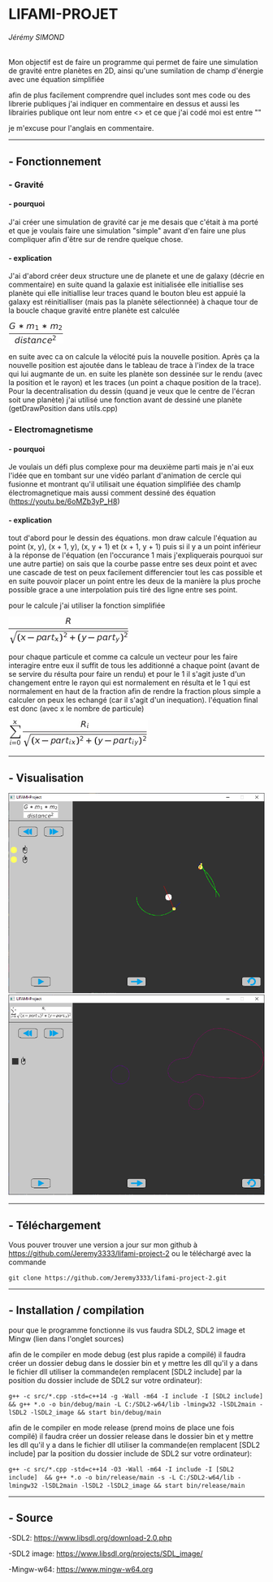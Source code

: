 # LIFAMI-PROJET

###### Jérémy SIMOND

Mon objectif est de faire un programme qui permet de faire une simulation de gravité entre planètes en 2D, ainsi qu'une sumilation de champ d'énergie avec une équation simplifiée

afin de plus facilement comprendre quel includes sont mes code ou des librerie publiques j'ai indiquer en commentaire en dessus et aussi les librairies publique ont leur nom entre <> et ce que j'ai codé moi est entre ""

je m'excuse pour l'anglais en commentaire.

---

## - Fonctionnement

### - Gravité

#### - pourquoi

J'ai créer une simulation de gravité car je me desais que c'était à ma porté et que je voulais faire une simulation "simple" avant d'en faire une plus compliquer afin d'être sur de rendre quelque chose.

#### - explication

J'ai d'abord créer deux structure une de planete et une de galaxy (décrie en commentaire) en suite quand la galaxie est initialisée elle initiallise ses planète qui elle initiallise leur traces quand le bouton bleu est appuié la galaxy est réinitialliser (mais pas la planète sélectionnée) à chaque tour de la boucle chaque gravité entre planète est calculée

![equation-gravité](data/gravityEquation.png?raw=true "gravté")

en suite avec ca on calcule la vélocité puis la nouvelle position. Après ça la nouvelle position est ajoutée dans le tableau de trace à l'index de la trace qui lui augmante de un. en suite les planète son dessinée sur le rendu (avec la position et le rayon) et les traces (un point a chaque position de la trace). Pour la decentralisation du dessin (quand je veux que le centre de l'écran soit une planète) j'ai utilisé une fonction avant de dessiné une planète (getDrawPosition dans utils.cpp)

### - Electromagnetisme

#### - pourquoi

Je voulais un défi plus complexe pour ma deuxième parti mais je n'ai eux l'idée que en tombant sur une vidéo parlant d'animation de cercle qui fusionne et montrant qu'il utilisait une équation simplifiée des chamlp électromagnetique mais aussi comment dessiné des équation (https://youtu.be/6oMZb3yP_H8)

#### - explication

tout d'abord pour le dessin des équations. mon draw calcule l'équation au point (x, y), (x + 1, y), (x, y + 1) et (x + 1, y + 1) puis si il y a un point inférieur à la réponse de l'équation (en l'occurance 1 mais j'expliquerais pourquoi sur une autre partie) on sais que la courbe passe entre ses deux point et avec une cascade de test on peux facilement differencier tout les cas possible et en suite pouvoir placer un point entre les deux de la manière la plus proche possible grace a une interpolation puis tiré des ligne entre ses point.

pour le calcule j'ai utiliser la fonction simplifiée

![equation particule simplifiée](data/electromagnetismEquation.png?raw=true "électromagnetisme")

pour chaque particule et comme ca calcule un vecteur pour les faire interagire entre eux il suffit de tous les additionné a chaque point (avant de se servire du résulta pour faire un rendu) et pour le 1 il s'agit juste d'un changement entre le rayon qui est normalement en résulta et le 1 qui est normalement en haut de la fraction afin de rendre la fraction plous simple a calculer on peux les echangé (car il s'agit d'un inequation). l'équation final est donc (avec x le nombre de particule)

![equation particule simplifiée somme](data/electromagnetismEquationSomme.png?raw=true "électromagnetisme somme")

---

## - Visualisation

![screen01](Capture01.PNG?raw=true "screen 01")
![screen02](Capture02.PNG?raw=true "screen 02")

---

## - Téléchargement

Vous pouver trouver une version a jour sur mon github à https://github.com/Jeremy3333/lifami-project-2 ou le téléchargé avec la commande

    git clone https://github.com/Jeremy3333/lifami-project-2.git

---

## - Installation / compilation

pour que le programme fonctionne ils vus faudra SDL2, SDL2 image et Mingw (lien dans l'onglet sources)

afin de le compiler en mode debug (est plus rapide a compilé) il faudra créer un dossier debug dans le dossier bin et y mettre les dll qu'il y a dans le fichier dll utiliser la commande(en remplacent [SDL2 include] par la position du dossier include de SDL2 sur votre ordinateur):

    g++ -c src/*.cpp -std=c++14 -g -Wall -m64 -I include -I [SDL2 include]  && g++ *.o -o bin/debug/main -L C:/SDL2-w64/lib -lmingw32 -lSDL2main -lSDL2 -lSDL2_image && start bin/debug/main

afin de le compiler en mode release (prend moins de place une fois compilé) il faudra créer un dossier release dans le dossier bin et y mettre les dll qu'il y a dans le fichier dll utiliser la commande(en remplacent [SDL2 include] par la position du dossier include de SDL2 sur votre ordinateur):

    g++ -c src/*.cpp -std=c++14 -O3 -Wall -m64 -I include -I [SDL2 include]  && g++ *.o -o bin/release/main -s -L C:/SDL2-w64/lib -lmingw32 -lSDL2main -lSDL2 -lSDL2_image && start bin/release/main

---

## - Source

-SDL2:
 https://www.libsdl.org/download-2.0.php

-SDL2 image:
 https://www.libsdl.org/projects/SDL_image/

-Mingw-w64:
 https://www.mingw-w64.org

